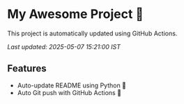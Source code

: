 # My Awesome Project 🚀

This project is automatically updated using GitHub Actions.

_Last updated: 2025-05-07 15:21:00 IST_

## Features
- Auto-update README using Python 🐍
- Auto Git push with GitHub Actions 🤖
